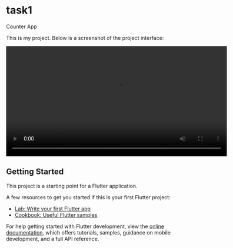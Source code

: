 # task1

Counter App 

This is my project. Below is a screenshot of the project interface:


<video width="600" controls>
  <source src="Task1Video.mp4" type="video/mp4">
  Your browser does not support the video tag.
</video>






## Getting Started

This project is a starting point for a Flutter application.

A few resources to get you started if this is your first Flutter project:

- [Lab: Write your first Flutter app](https://docs.flutter.dev/get-started/codelab)
- [Cookbook: Useful Flutter samples](https://docs.flutter.dev/cookbook)

For help getting started with Flutter development, view the
[online documentation](https://docs.flutter.dev/), which offers tutorials,
samples, guidance on mobile development, and a full API reference.

